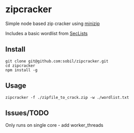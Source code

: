 # zipcracker
Simple node based zip cracker using [minizip](https://github.com/rf00/minizip-asm.js)

Includes a basic wordlist from [SecLists](https://github.com/danielmiessler/SecLists)

## Install

```
git clone git@github.com:sobil/zipcracker.git
cd zipcracker
npm install -g
```

## Usage

```
zipcracker -f ./zipfile_to_crack.zip -w ./wordlist.txt
```


## Issues/TODO

Only runs on single core - add worker_threads
